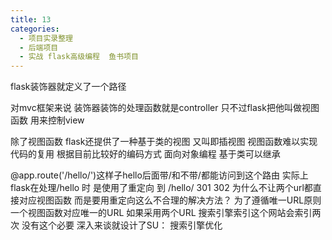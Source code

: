 ```yaml
---
title: 13
categories:
  - 项目实录整理
  - 后端项目
  - 实战 flask高级编程  鱼书项目
---
```


flask装饰器就定义了一个路径

对mvc框架来说 装饰器装饰的处理函数就是controller  只不过flask把他叫做视图函数 用来控制view

除了视图函数 flask还提供了一种基于类的视图 又叫即插视图
视图函数难以实现代码的复用 根据目前比较好的编码方式 面向对象编程 基于类可以继承

@app.route('/hello/')这样子hello后面带/和不带/都能访问到这个路由
实际上 flask在处理/hello 时 是使用了重定向  到 /hello/        301 302
为什么不让两个url都直接对应视图函数 而是要用重定向这么不合理的解决方法？
为了遵循唯一URL原则 一个视图函数对应唯一的URL
如果采用两个URL 搜索引擎索引这个网站会索引两次 没有这个必要  深入来谈就设计了SU：  搜索引擎优化